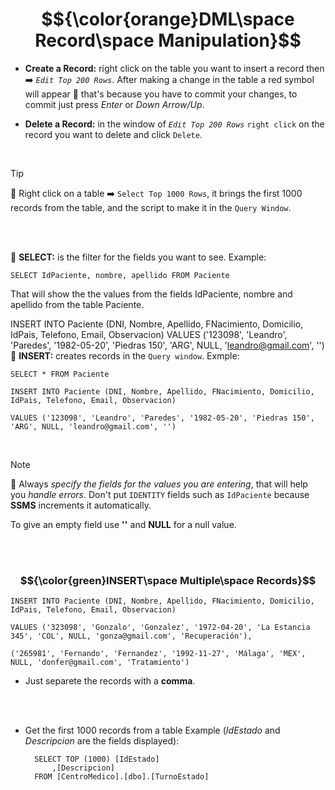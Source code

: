# $${\color{orange}DML\space Record\space Manipulation}$$

* **Create a Record:** right click on the table you want to insert a record then ➡️ *`Edit Top 200 Rows`*. After making a change in the table a red symbol will appear 🛑 that's because you have to commit your changes, to commit just press *Enter* or *Down Arrow/Up*.

* **Delete a Record:** in the window of *`Edit Top 200 Rows`* `right click` on the record you want to delete and click `Delete`.

<br>

> [!TIP]
> 🧠
> Right click on a table ➡️ `Select Top 1000 Rows`, it brings the first 1000 records from the table, and the script to make it in the `Query Window`.

<br><br>

🔹 **SELECT:** is the filter for the fields you want to see. Example:

    SELECT IdPaciente, nombre, apellido FROM Paciente

That will show the the values from the fields IdPaciente, nombre and apellido from the table Paciente.

INSERT INTO Paciente (DNI, Nombre, Apellido, FNacimiento, Domicilio, IdPais, Telefono, Email, Observacion)
VALUES ('123098', 'Leandro', 'Paredes', '1982-05-20', 'Piedras 150', 'ARG', NULL, 'leandro@gmail.com', '')
🔹 **INSERT:** creates records in the `Query window`. Exmple:

    SELECT * FROM Paciente

    INSERT INTO Paciente (DNI, Nombre, Apellido, FNacimiento, Domicilio, IdPais, Telefono, Email, Observacion)
   
    VALUES ('123098', 'Leandro', 'Paredes', '1982-05-20', 'Piedras 150', 'ARG', NULL, 'leandro@gmail.com', '')

<br>

> [!NOTE]
> 📝
> Always *specify the fields for the values you are entering*, that will help you *handle errors*. Don't put `IDENTITY` fields such as `IdPaciente` because **SSMS** increments it automatically.
> 
> To give an empty field use **''** and **NULL** for a null value.

<br><br>

### $${\color{green}INSERT\space Multiple\space Records}$$

    INSERT INTO Paciente (DNI, Nombre, Apellido, FNacimiento, Domicilio, IdPais, Telefono, Email, Observacion)
   
    VALUES ('323098', 'Gonzalo', 'Gonzalez', '1972-04-20', 'La Estancia 345', 'COL', NULL, 'gonza@gmail.com', 'Recuperación'),

    ('265981', 'Fernando', 'Fernandez', '1992-11-27', 'Málaga', 'MEX', NULL, 'donfer@gmail.com', 'Tratamiento')

* Just separete the records with a **comma**.

<br><br>

* Get the first 1000 records from a table Example (*IdEstado* and *Descripcion* are the fields displayed):

        SELECT TOP (1000) [IdEstado]
            ,[Descripcion]
        FROM [CentroMedico].[dbo].[TurnoEstado]